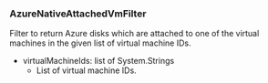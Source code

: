 ### AzureNativeAttachedVmFilter
Filter to return Azure disks which are attached to one of the virtual machines in the given list of virtual machine IDs.

- virtualMachineIds: list of System.Strings
  - List of virtual machine IDs.
